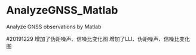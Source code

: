 # AnalyzeGNSS_Matlab
Analyze GNSS observations by Matlab

#20191229
增加了伪距噪声、信噪比变化图
增加了LLI、伪距噪声、信噪比变化图
